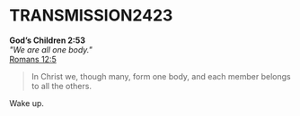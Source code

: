 # TRANSMISSION2423

**God’s Children 2:53**  
_"We are all one body."_  
[Romans 12:5](https://www.biblegateway.com/passage/?search=Romans+12%3A5)  
> In Christ we, though many, form one body, and each member belongs to all the others.

Wake up.